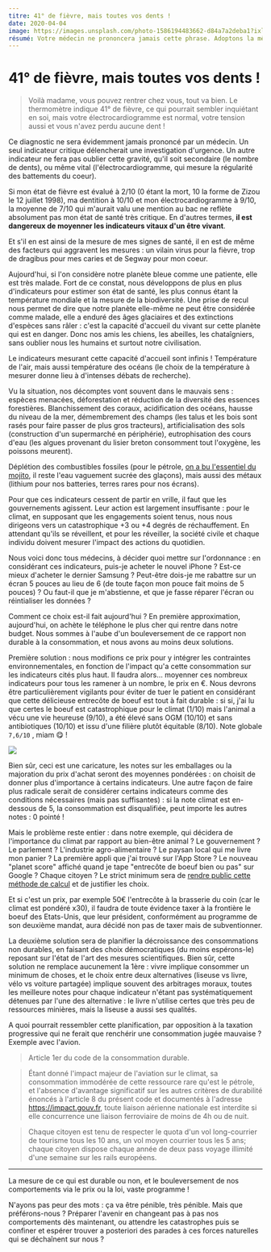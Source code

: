 ```yaml
---
titre: 41° de fièvre, mais toutes vos dents ! 
date: 2020-04-04
image: https://images.unsplash.com/photo-1586194483662-d84a7a2deba1?ixlib=rb-1.2.1&ixid=eyJhcHBfaWQiOjEyMDd9&auto=format&fit=crop&w=400&q=80
résumé: Votre médecin ne prononcera jamais cette phrase. Adoptons la même rigueur pour diagnostiquer l'état de notre planète bleue.
---
```


# 41° de fièvre, mais toutes vos dents !

> Voilà madame, vous pouvez rentrer chez vous, tout va bien. Le thermomètre indique 41° de fièvre, ce qui pourrait sembler inquiétant en soi, mais votre électrocardiogramme est normal, votre tension aussi et vous n'avez perdu aucune dent !

Ce diagnostic ne sera évidemment jamais prononcé par un médecin. Un seul indicateur critique délencherait une investigation d'urgence. Un autre indicateur ne fera pas oublier cette gravité, qu'il soit secondaire (le nombre de dents), ou même vital (l'électrocardiogramme, qui mesure la régularité des battements du coeur).

Si mon état de fièvre est évalué à 2/10 (0 étant la mort, 10 la forme de Zizou le 12 juillet 1998), ma dentition à 10/10 et mon électrocardiogramme à 9/10, la moyenne de 7/10 qui m'aurait valu une mention au bac ne reflète absolument pas mon état de santé très critique. En d'autres termes, **il est dangereux de moyenner les indicateurs vitaux d'un être vivant**.

Et s'il en est ainsi de la mesure de mes signes de santé, il en est de même des facteurs qui aggravent les mesures : un vilain virus pour la fièvre, trop de dragibus pour mes caries et de Segway pour mon coeur. 

Aujourd'hui, si l'on considère notre planète bleue comme une patiente, elle est très malade. Fort de ce constat, nous développons de plus en plus d'indicateurs pour estimer son état de santé, les plus connus étant la température mondiale et la mesure de la biodiversité. Une prise de recul nous permet de dire que notre planète elle-même ne peut être considérée comme malade, elle a enduré des âges glaciaires et des extinctions d'espèces sans râler : c'est la capacité d'accueil du vivant sur cette planète qui est en danger. Donc nos amis les chiens, les abeilles, les chataîgniers, sans oublier nous les humains et surtout notre civilisation.

Le indicateurs mesurant cette capacité d'accueil sont infinis ! Température de l'air, mais aussi température des océans (le choix de la température à mesurer donne lieu à d'intenses débats de recherche). 

Vu la situation, nos décomptes vont souvent dans le mauvais sens : espèces menacées,  déforestation et réduction de la diversité des essences forestières. Blanchissement des coraux, acidification des océans, hausse du niveau de la mer, démembrement des champs (les talus et les bois sont rasés pour faire passer de plus gros tracteurs), artificialisation des sols (construction d'un supermarché en périphérie), eutrophisation des cours d'eau (les algues provenant du lisier breton consomment tout l'oxygène, les poissons meurent). 

Déplétion des combustibles fossiles (pour le pétrole, [on a bu l'essentiel du mojito](http://le-monde-au-futur.com/le-peak-oil-pykoil-n-m-pic-petrolier/), il reste l'eau vaguement sucrée des glaçons), mais aussi des métaux (lithium pour nos batteries, terres rares pour nos écrans).

Pour que ces indicateurs cessent de partir en vrille, il faut que les gouvernements agissent. Leur action est largement insuffisante : pour le climat, en supposant que les engagements soient tenus, nous nous dirigeons vers un catastrophique +3 ou +4 degrés de réchauffement. En attendant qu'ils se réveillent, et pour les réveiller, la société civile et chaque individu doivent mesurer l'impact des actions du quotidien. 

Nous voici donc tous médecins, à décider quoi mettre sur l'ordonnance : en considérant ces indicateurs, puis-je acheter le nouvel iPhone ? Est-ce mieux d'acheter le dernier Samsung ? Peut-être dois-je me rabattre sur un écran 5 pouces au lieu de 6 (de toute façon mon pouce fait moins de 5 pouces) ? Ou faut-il que je m'abstienne, et que je fasse réparer l'écran ou réintialiser les données ? 

Comment ce choix est-il fait aujourd'hui ? En première approximation, aujourd'hui, on achète le téléphone le plus cher qui rentre dans notre budget. Nous sommes à l'aube d'un bouleversement de ce rapport non durable à la consommation, et nous avons au moins deux solutions.

Première solution : nous modifions ce prix pour y intégrer les contraintes environnementales, en fonction de l'impact qu'a cette consommation sur les indicateurs cités plus haut. Il faudra alors… moyenner ces nombreux indicateurs pour tous les ramener à un nombre, le prix en €. Nous devrons être particulièrement vigilants pour éviter de tuer le patient en considérant que cette délicieuse entrecôte de boeuf est tout à fait durable : si si, j'ai lu que certes le boeuf est catastrophique pour le climat (1/10) mais l'animal a vécu une vie heureuse (9/10), a été élevé sans OGM (10/10) et sans antibiotiques (10/10) et issu d'une filière plutôt équitable (8/10). Note globale `7,6/10` , miam 😋 ! 

[![](https://i.imgur.com/g6mNvUK.jpg)](https://lanoteglobale.org/les-produits-notes/poulets/poulet-blanc-lyre-fermier-decoupe-4-filets/)

Bien sûr, ceci est une caricature, les notes sur les emballages ou la majoration du prix d'achat seront des moyennes pondérées : on choisit de donner plus d'importance à certains indicateurs. Une autre façon de faire plus radicale serait de considérer certains indicateurs comme des conditions nécessaires (mais pas suffisantes) : si la note climat est en-dessous de 5, la consommation est disqualifiée, peut importe les autres notes : 0 pointé !


Mais le problème reste entier : dans notre exemple, qui décidera de l'importance du climat par rapport au bien-être animal ? Le gouvernement ? Le parlement ? L'industrie agro-alimentaire ? Le paysan local qui me livre mon panier ? La première appli que j'ai trouvé sur l'App Store ? Le nouveau "planet score" affiché quand je tape "entrecôte de boeuf bien ou pas" sur Google ? Chaque citoyen ? Le strict minimum sera de [rendre public cette méthode de calcul](https://publi.codes/) et de justifier les choix.

Et si c'est un prix, par exemple 50€ l'entrecôte à la brasserie du coin (car le climat est pondéré x30), il faudra de toute évidence taxer à la frontière le boeuf des Etats-Unis, que leur président, conformément au programme de son deuxième mandat, aura décidé non pas de taxer mais de subventionner.

La deuxième solution sera de planifier la décroissance des consommations non durables, en faisant des choix démocratiques (du moins espérons-le) reposant sur l'état de l'art des mesures scientifiques. Bien sûr, cette solution ne remplace aucunement la 1ère : vivre implique consommer un minimum de choses, et le choix entre deux alternatives (liseuse vs livre, vélo vs voiture partagée) implique souvent des arbitrages moraux, toutes les meilleure notes pour chaque indicateur n'étant pas systématiquement détenues par l'une des alternative : le livre n'utilise certes que très peu de ressources minières, mais la liseuse a aussi ses qualités.

A quoi pourrait ressembler cette planification, par opposition à la taxation progressive qui ne ferait que renchérir une consommation jugée mauvaise ? Exemple avec l'avion.

> Article 1er du code de la consommation durable. 

> Étant donné l'impact majeur de l'aviation sur le climat, sa consommation immodérée de cette ressource rare qu'est le pétrole, et l'absence d'avantage significatif sur les autres critères de durabilité énoncés à l'article 8 du présent code et documentés à l'adresse https://impact.gouv.fr, toute liaison aérienne nationale est interdite si elle concurrence une liaison ferroviaire de moins de 4h ou de nuit.

> Chaque citoyen est tenu de respecter le quota d'un vol long-courrier de tourisme tous les 10 ans, un vol moyen courrier tous les 5 ans; chaque citoyen dispose chaque année de deux pass voyage illimité d'une semaine sur les rails européens.

---------------
La mesure de ce qui est durable ou non, et le bouleversement de nos comportements via le prix ou la loi, vaste programme ! 

N'ayons pas peur des mots : ça va être pénible, très pénible. Mais que préférons-nous ? Préparer l'avenir en changeant pas à pas nos comportements dès maintenant, ou attendre les catastrophes puis se confiner et espérer trouver a posteriori des parades à ces forces naturelles qui se déchaînent sur nous ?





